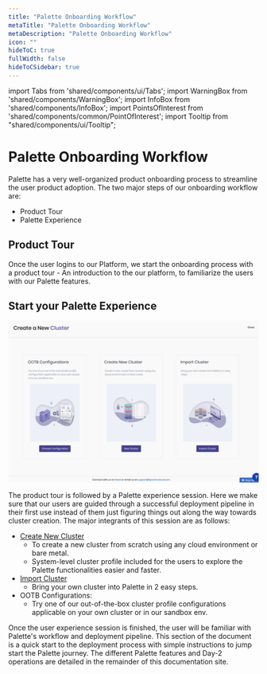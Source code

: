 ```yaml
---
title: "Palette Onboarding Workflow"
metaTitle: "Palette Onboarding Workflow"
metaDescription: "Palette Onboarding Workflow"
icon: ""
hideToC: true
fullWidth: false
hideToCSidebar: true
---
```


import Tabs from 'shared/components/ui/Tabs';
import WarningBox from 'shared/components/WarningBox';
import InfoBox from 'shared/components/InfoBox';
import PointsOfInterest from 'shared/components/common/PointOfInterest';
import Tooltip from "shared/components/ui/Tooltip";



# Palette Onboarding Workflow

Palette has a very well-organized product onboarding process to streamline the user product adoption. The two major steps of our onboarding workflow are:
* Product Tour
* Palette Experience

## Product Tour

Once the user logins to our Platform, we start the onboarding process with a product tour - An introduction to the our platform, to familiarize the users with our Palette features. 

## Start your  Palette Experience 

![user-experience.png](user-experience.png)

The product tour is followed by a Palette experience session.  Here we make sure that our users are guided through a successful deployment pipeline in their first use instead of them just figuring things out along the way towards cluster creation.  The major integrants of this session are as follows:

* [Create New Cluster](/clusters/new-clusters#newclusters)
  * To create a new cluster from scratch using any cloud environment or bare metal.
  * System-level cluster profile included for the users to explore the Palette functionalities easier and faster. 
* [Import Cluster](/clusters/brownfield-clusters#overview)
  * Bring your own cluster into Palette in 2 easy steps.
* OOTB Configurations:
  * Try one of our out-of-the-box cluster profile configurations applicable on your own cluster or in our sandbox env.

<InfoBox>
Once the user experience session is finished, the user will be familiar with Palette's workflow and deployment pipeline. This section of the document is a quick start to the deployment process with simple instructions to jump start the Palette journey. The different Palette features and Day-2 operations are detailed in the remainder of this documentation site.
</InfoBox>
